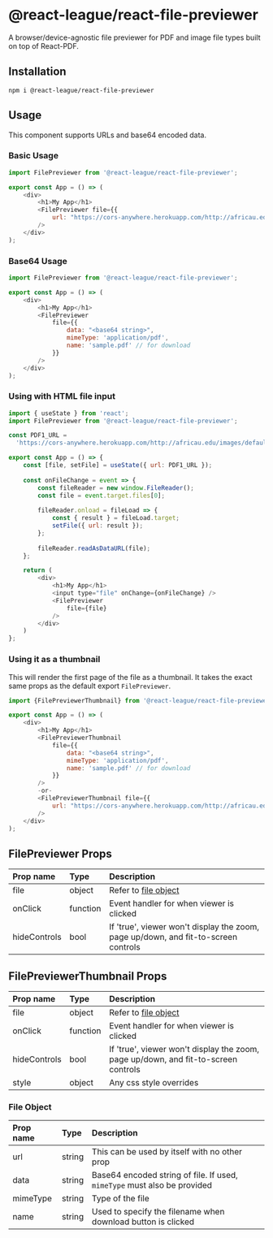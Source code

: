 # @react-league/react-file-previewer
A browser/device-agnostic file previewer for PDF and image file types built on top of React-PDF.

## Installation
```
npm i @react-league/react-file-previewer
```

## Usage
This component supports URLs and base64 encoded data.

### Basic Usage
```javascript
import FilePreviewer from '@react-league/react-file-previewer';

export const App = () => (
    <div>
        <h1>My App</h1>
        <FilePreviewer file={{
            url: "https://cors-anywhere.herokuapp.com/http://africau.edu/images/default/sample.pdf"}}
        />
    </div>
);
```

### Base64 Usage
```javascript
import FilePreviewer from '@react-league/react-file-previewer';

export const App = () => (
    <div>
        <h1>My App</h1>
        <FilePreviewer 
            file={{
                data: "<base64 string>",
                mimeType: 'application/pdf',
                name: 'sample.pdf' // for download
            }}
        />
    </div>
);
```

### Using with HTML file input
```javascript
import { useState } from 'react';
import FilePreviewer from '@react-league/react-file-previewer';

const PDF1_URL =
  'https://cors-anywhere.herokuapp.com/http://africau.edu/images/default/sample.pdf';

export const App = () => {
    const [file, setFile] = useState({ url: PDF1_URL });
    
    const onFileChange = event => {
        const fileReader = new window.FileReader();
        const file = event.target.files[0];
        
        fileReader.onload = fileLoad => {
            const { result } = fileLoad.target;
            setFile({ url: result });
        };
        
        fileReader.readAsDataURL(file);
    };

    return (
        <div>
            <h1>My App</h1>
            <input type="file" onChange={onFileChange} />
            <FilePreviewer 
                file={file}
            />
        </div>
    )
};
```

### Using it as a thumbnail
This will render the first page of the file as a thumbnail. It takes the exact same props as the default export
`FilePreviewer`.

```javascript
import {FilePreviewerThumbnail} from '@react-league/react-file-previewer';

export const App = () => (
    <div>
        <h1>My App</h1>
        <FilePreviewerThumbnail 
            file={{
                data: "<base64 string>",
                mimeType: 'application/pdf',
                name: 'sample.pdf' // for download
            }}
        />
        -or-
        <FilePreviewerThumbnail file={{
            url: "https://cors-anywhere.herokuapp.com/http://africau.edu/images/default/sample.pdf"}}
        />
    </div>
);
```

## FilePreviewer Props

| Prop name    | Type     | Description |
|:-------------|:---------|:------------|
| file         | object   | Refer to [file object](#file-object) |
| onClick      | function | Event handler for when viewer is clicked |
| hideControls | bool  | If 'true', viewer won't display the zoom, page up/down, and fit-to-screen controls |

## FilePreviewerThumbnail Props

| Prop name    | Type     | Description |
|:-------------|:---------|:------------|
| file         | object   | Refer to [file object](#file-object) |
| onClick      | function | Event handler for when viewer is clicked |
| hideControls | bool  | If 'true', viewer won't display the zoom, page up/down, and fit-to-screen controls |
| style        | object  | Any css style overrides |

### File Object

| Prop name | Type   | Description |
|:----------|:-------|:------------|
| url       | string | This can be used by itself with no other prop |
| data      | string | Base64 encoded string of file. If used, `mimeType` must also be provided |
| mimeType  | string | Type of the file |
| name      | string | Used to specify the filename when download button is clicked |
